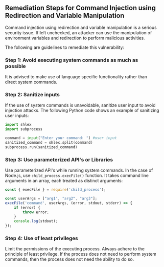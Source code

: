 

## Remediation Steps for Command Injection using Redirection and Variable Manipulation

Command injection using redirection and variable manipulation is a serious security issue. If left unchecked, an attacker can use the manipulation of environment variables and redirection to perform malicious activities. 

The following are guidelines to remediate this vulnerability:

### Step 1: Avoid executing system commands as much as possible

It is advised to make use of language specific functionality rather than direct system commands.

### Step 2: Sanitize inputs

If the use of system commands is unavoidable, sanitize user input to avoid injection attacks. The following Python code shows an example of sanitizing user inputs:

```python
import shlex
import subprocess

command = input("Enter your command: ") #user input
sanitized_command = shlex.split(command)
subprocess.run(sanitized_command)
```

### Step 3: Use parameterized API's or Libraries

Use parameterized API's while running system commands. In the case of Node.js, use `child_process.execFile()` function. It takes command line arguments in an array, each treated as distinct arguments:

```javascript
const { execFile } = require('child_process');

const userArgs = ["arg1", "arg2", "arg3"];
execFile('command', userArgs, (error, stdout, stderr) => {
    if (error) {
        throw error;
    }
    console.log(stdout);
});
```

### Step 4: Use of least privileges

Limit the permissions of the executing process. Always adhere to the principle of least privilege. If the process does not need to perform system commands, then the process does not need the ability to do so. 
